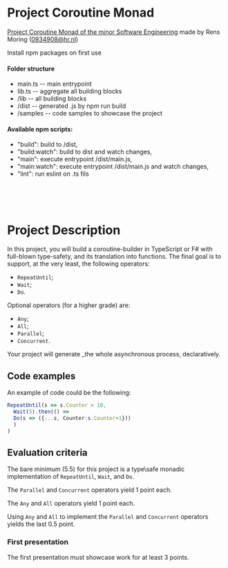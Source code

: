# Project Coroutine Monad
[Project Coroutine Monad of the minor Software Engineering](https://github.com/hogeschool/Software-Engineering-Minor/blob/master/Projects/project4%20-%20coroutine%20monad.md)
made by Rens Moring (0934908@hr.nl)  

Install npm packages on first use

#### Folder structure
* main.ts -- main entrypoint
* lib.ts -- aggregate all building blocks
* /lib -- all building blocks
* /dist -- generated .js by npm run build
* /samples -- code samples to showcase the project

#### Available npm scripts:
* "build": build to /dist,
* "build:watch": build to dist and watch changes,
* "main": execute entrypoint /dist/main.js,
* "main:watch": execute entrypoint /dist/main.js and watch changes,
* "lint": run eslint on .ts fils

<br/><br/><br/>

# Project Description

In this project, you will build a coroutine\-builder in TypeScript or F\# with full\-blown type\-safety, and its translation into functions. The final goal is to support, at the very least, the following operators\:
- `RepeatUntil`;
- `Wait`;
- `Do`.

Optional operators (for a higher grade) are\:
- `Any`;
- `All`;
- `Parallel`;
- `Concurrent`.

Your project will generate _the whole asynchronous process, declaratively.

## Code examples
An example of code could be the following\:

```typescript
RepeatUntil(s => s.Counter > 10,
  Wait(5).then(() =>
  Do(s => ({...s, Counter:s.Counter+1}))
  )
)
```

## Evaluation criteria
The bare minimum (5.5) for this project is a type\safe monadic implementation of `RepeatUntil`, `Wait`, and `Do`.

The `Parallel` and `Concurrent` operators yield 1 point each.

The `Any` and `All` operators yield 1 point each.

Using `Any` and `All` to implement the `Parallel` and `Concurrent` operators yields the last 0.5 point.

### First presentation
The first presentation must showcase work for at least 3 points.


